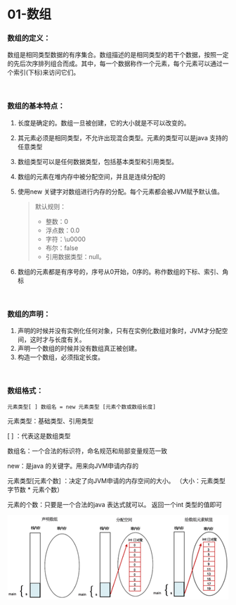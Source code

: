 # 01-数组

### 数组的定义：

数组是相同类型数据的有序集合。数组描述的是相同类型的若干个数据，按照一定的先后次序排列组合而成。其中，每一个数据称作一个元素，每个元素可以通过一个索引(下标)来访问它们。

<br>

### 数组的基本特点：

1. 长度是确定的。数组一旦被创建，它的大小就是不可以改变的。

2. 其元素必须是相同类型，不允许出现混合类型。元素的类型可以是java 支持的任意类型

3. 数组类型可以是任何数据类型，包括基本类型和引用类型。

4. 数组的元素在堆内存中被分配空间，并且是连续分配的

5. 使用new 关键字对数组进行内存的分配。每个元素都会被JVM赋予默认值。

   > 默认规则：
   >
   > - 整数：0 
   > - 浮点数：0.0 
   > - 字符：\u0000 
   > - 布尔：false 
   > - 引用数据类型：null。

6. 数组的元素都是有序号的，序号从0开始，0序的。称作数组的下标、索引、角标

<br>

### 数组的声明：

1. 声明的时候并没有实例化任何对象，只有在实例化数组对象时，JVM才分配空间，这时才与长度有关。
2. 声明一个数组的时候并没有数组真正被创建。
3. 构造一个数组，必须指定长度。

<br>

### 数组格式：

```
元素类型[ ] 数组名 = new 元素类型 [元素个数或数组长度]
```

元素类型：基础类型、引用类型

[ ] ：代表这是数组类型

数组名：一个合法的标识符，命名规范和局部变量规范一致

new：是java 的关键字。用来向JVM申请内存的

元素类型[元素个数] ：决定了向JVM申请的内存空间的大小。 （大小：元素类型字节数 * 元素个数）

元素的个数：只要是一个合法的java 表达式就可以。 返回一个int 类型的值即可

![数组声明分配赋值过程](./Java基础/assets/数组声明分配赋值过程.png)
